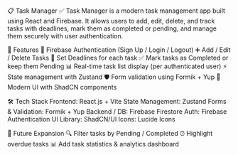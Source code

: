 📋 Task Manager ✅
Task Manager is a modern task management app built using React and Firebase. It allows users to add, edit, delete, and track tasks with deadlines, mark them as completed or pending, and manage them securely with user authentication.

🚀 Features
🔐 Firebase Authentication (Sign Up / Login / Logout)
➕ Add / Edit / Delete Tasks
📅 Set Deadlines for each task
✅ Mark tasks as Completed or keep them Pending
📊 Real-time task list display (per authenticated user)
⚡ State management with Zustand
🛡 Form validation using Formik + Yup
🎨 Modern UI with ShadCN components

🛠️ Tech Stack
Frontend: React.js + Vite
State Management: Zustand
Forms & Validation: Formik + Yup
Backend / DB: Firebase Firestore
Auth: Firebase Authentication
UI Library: ShadCN/UI
Icons: Lucide Icons

🔮 Future Expansion
🔍 Filter tasks by Pending / Completed
⏰ Highlight overdue tasks
📊 Add task statistics & analytics dashboard
